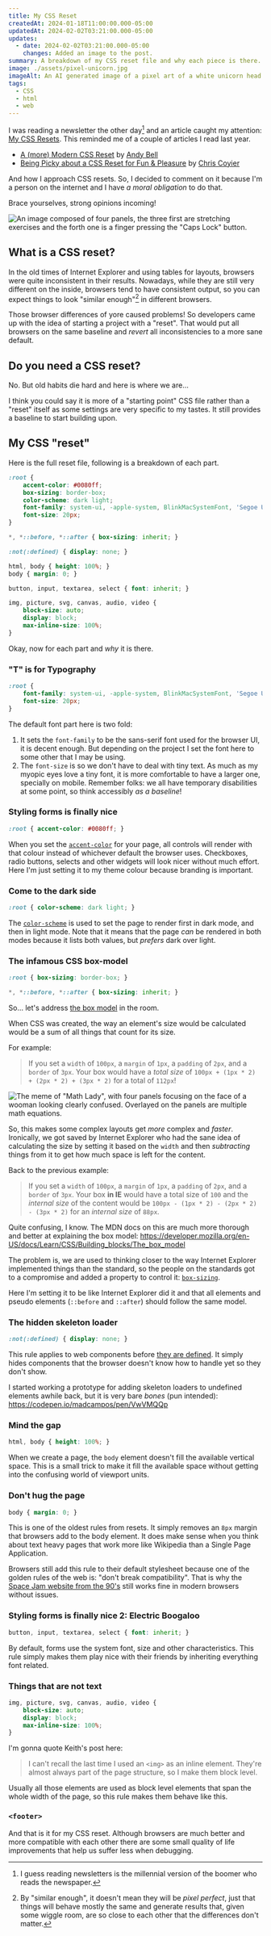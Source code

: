 ```yaml
---
title: My CSS Reset
createdAt: 2024-01-18T11:00:00.000-05:00
updatedAt: 2024-02-02T03:21:00.000-05:00
updates:
  - date: 2024-02-02T03:21:00.000-05:00
    changes: Added an image to the post.
summary: A breakdown of my CSS reset file and why each piece is there.
image: ./assets/pixel-unicorn.jpg
imageAlt: An AI generated image of a pixel art of a white unicorn head looking to the left. It's mane turns into a rainbow of pixels flowing to the right. The background is dark blue with start.
tags:
  - CSS
  - html
  - web
---
```


I was reading a newsletter the other day[^1] and an article caught my attention: [My CSS Resets](https://keithjgrant.com/posts/2024/01/my-css-resets/).
This reminded me of a couple of articles I read last year.

- [A (more) Modern CSS Reset](https://piccalil.li/blog/a-more-modern-css-reset/) by [Andy Bell](https://piccalil.li/)
- [Being Picky about a CSS Reset for Fun & Pleasure](https://chriscoyier.net/2023/10/03/being-picky-about-a-css-reset-for-fun-pleasure/) by [Chris Coyier](https://chriscoyier.net)

And how I approach CSS resets. So, I decided to comment on it because I'm a person on the internet and I have _a moral obligation_ to do that.

Brace yourselves, strong opinions incoming!

![An image composed of four panels, the three first are stretching exercises and the forth one is a finger pressing the "Caps Lock" button.](./assets/arguing-on-the-internet.jpg)

## What is a CSS reset?

In the old times of Internet Explorer and using tables for layouts, browsers were quite inconsistent in their results. Nowadays, while they are still very different on the inside, browsers tend to have consistent output, so you can expect things to look "similar enough"[^2] in different browsers.

Those browser differences of yore caused problems! So developers came up with the idea of starting a project with a "reset". That would put all browsers on the same baseline and _revert_ all inconsistencies to a more sane default.

## Do you need a CSS reset?

No. But old habits die hard and here is where we are...

I think you could say it is more of a "starting point" CSS file rather than a "reset" itself as some settings are very specific to my tastes. It still provides a baseline to start building upon.

## My CSS "reset"

Here is the full reset file, following is a breakdown of each part.

```css
:root {
	accent-color: #0080ff;
	box-sizing: border-box;
	color-scheme: dark light;
	font-family: system-ui, -apple-system, BlinkMacSystemFont, 'Segoe UI', Roboto, Oxygen, Ubuntu, Cantarell, 'Open Sans', 'Helvetica Neue', sans-serif;
	font-size: 20px;
}

*, *::before, *::after { box-sizing: inherit; }

:not(:defined) { display: none; }

html, body { height: 100%; }
body { margin: 0; }

button, input, textarea, select { font: inherit; }

img, picture, svg, canvas, audio, video {
	block-size: auto;
	display: block;
	max-inline-size: 100%;
}
```

Okay, now for each part and _why_ it is there.

### "T" is for Typography

```css
:root {
	font-family: system-ui, -apple-system, BlinkMacSystemFont, 'Segoe UI', Roboto, Oxygen, Ubuntu, Cantarell, 'Open Sans', 'Helvetica Neue', sans-serif;
	font-size: 20px;
}
```

The default font part here is two fold:

1. It sets the `font-family` to be the sans-serif font used for the browser UI, it is decent enough. But depending on the project I set the font here to some other that I may be using.
2. The `font-size` is so we don't have to deal with tiny text. As much as my myopic eyes love a tiny font, it is more comfortable to have a larger one, specially on mobile. Remember folks: we all have temporary disabilities at some point, so think accessibly _as a baseline_!

### Styling forms is finally nice

```css
:root { accent-color: #0080ff; }
```

When you set the [`accent-color`](https://developer.mozilla.org/en-US/docs/Web/CSS/accent-color) for your page, all controls will render with that colour instead of whichever default the browser uses. Checkboxes, radio buttons, selects and other widgets will look nicer without much effort. Here I'm just setting it to my theme colour because branding is important.

### Come to the dark side

```css
:root { color-scheme: dark light; }
```

The [`color-scheme`](https://developer.mozilla.org/en-US/docs/Web/CSS/color-scheme) is used to set the page to render first in dark mode, and then in light mode. Note that it means that the page _can_ be rendered in both modes because it lists both values, but _prefers_ dark over light.

### The infamous CSS box-model

```css
:root { box-sizing: border-box; }

*, *::before, *::after { box-sizing: inherit; }
```

So... let's address [the box model](https://developer.mozilla.org/en-US/docs/Learn/CSS/Building_blocks/The_box_model) in the room.

When CSS was created, the way an element's size would be calculated would be a sum of all things that count for its size.

For example:

> If you set a `width` of `100px`, a `margin` of `1px`, a `padding` of `2px`, and a `border` of `3px`.
> Your box would have a _total size_ of `100px + (1px * 2) + (2px * 2) + (3px * 2)` for a total of `112px`!

![The meme of "Math Lady", with four panels focusing on the face of a wooman looking clearly confused. Overlayed on the panels are multiple math equations.](./assets/nazare-confusa.jpg)

So, this makes some complex layouts get _more_ complex and _faster_. Ironically, we got saved by Internet Explorer who had the sane idea of calculating the size by setting it based on the `width` and then _subtracting_ things from it to get how much space is left for the content.

Back to the previous example:

> If you set a `width` of `100px`, a `margin` of `1px`, a `padding` of `2px`, and a `border` of `3px`.
> Your box **in IE** would have a total size of `100` and the _internal size_ of the content would be `100px - (1px * 2) - (2px * 2) - (3px * 2)` for an _internal size_ of `88px`.

Quite confusing, I know. The MDN docs on this are much more thorough and better at explaining the box model: https://developer.mozilla.org/en-US/docs/Learn/CSS/Building_blocks/The_box_model

The problem is, we are used to thinking closer to the way Internet Explorer implemented things than the standard, so the people on the standards got to a compromise and added a property to control it: [`box-sizing`](https://developer.mozilla.org/en-US/docs/Web/CSS/box-sizing).

Here I'm setting it to be like Internet Explorer did it and that all elements and pseudo elements (`::before` and `::after`) should follow the same model.

### The hidden skeleton loader

```css
:not(:defined) { display: none; }
```

This rule applies to web components before [they are defined](https://developer.mozilla.org/en-US/docs/Web/API/Web_components/Using_custom_elements#registering_a_custom_element). It simply hides components that the browser doesn't know how to handle yet so they don't show.

I started working a prototype for adding skeleton loaders to undefined elements awhile back, but it is very bare _bones_ (pun intended): https://codepen.io/madcampos/pen/VwVMQQp

### Mind the gap

```css
html, body { height: 100%; }
```

When we create a page, the `body` element doesn't fill the available vertical space. This is a small trick to make it fill the available space without getting into the confusing world of viewport units.

### Don't hug the page

```css
body { margin: 0; }
```

This is one of the oldest rules from resets. It simply removes an `8px` margin that browsers add to the body element. It does make sense when you think about text heavy pages that work more like Wikipedia than a Single Page Application.

Browsers still add this rule to their default stylesheet because one of the golden rules of the web is: "don't break compatibility". That is why the [Space Jam website from the 90's](https://www.spacejam.com/1996/) still works fine in modern browsers without issues.

### Styling forms is finally nice 2: Electric Boogaloo

```css
button, input, textarea, select { font: inherit; }
```

By default, forms use the system font, size and other characteristics. This rule simply makes them play nice with their friends by inheriting everything font related.

### Things that are not text

```css
img, picture, svg, canvas, audio, video {
	block-size: auto;
	display: block;
	max-inline-size: 100%;
}
```

I'm gonna quote Keith's post here:

> I can't recall the last time I used an `<img>` as an inline element. They're almost always part of the page structure, so I make them block level.

Usually all those elements are used as block level elements that span the whole width of the page, so this rule makes them behave like this.

### `<footer>`

And that is it for my CSS reset. Although browsers are much better and more compatible with each other there are some small quality of life improvements that help us suffer less when debugging.

[^1]: I guess reading newsletters is the millennial version of the boomer who reads the newspaper.

[^2]: By "similar enough", it doesn't mean they will be _pixel perfect_, just that things will behave mostly the same and generate results that, given some wiggle room, are so close to each other that the differences don't matter.
